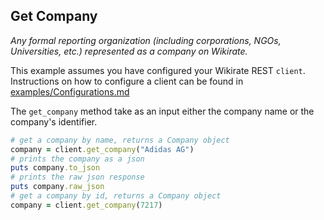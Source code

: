 ## Get Company

_Any formal reporting organization (including corporations, NGOs, Universities, etc.) represented as a company on
Wikirate._

This example assumes you have configured your Wikirate REST `client`. Instructions on how to configure a client can be
found in [examples/Configurations.md](https://github.com/wikirate/wikirate4ruby/blob/main/examples/Configuration.md)

The `get_company` method take as an input either the company name or the company's identifier.

```ruby
# get a company by name, returns a Company object
company = client.get_company("Adidas AG")
# prints the company as a json
puts company.to_json
# prints the raw json response
puts company.raw_json
# get a company by id, returns a Company object
company = client.get_company(7217)
```